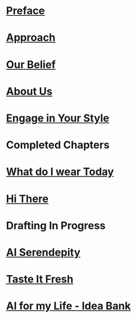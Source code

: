 # [Preface](preface.md)  
# [Approach](approach.md)   
# [Our Belief](ourbelief.md)  
# [About Us](aboutus.md)  
# [Engage in Your Style](engage.md)

# Completed Chapters
# [What do I wear Today](sample_chapter.md)
# [Hi There](connectmetomyfriends.md)

# Drafting In Progress
# [AI Serendepity](aiserendipity.md)  
# [Taste It Fresh](tasteitfresh.md)

# [AI for my Life - Idea Bank](inspiration.md)  
